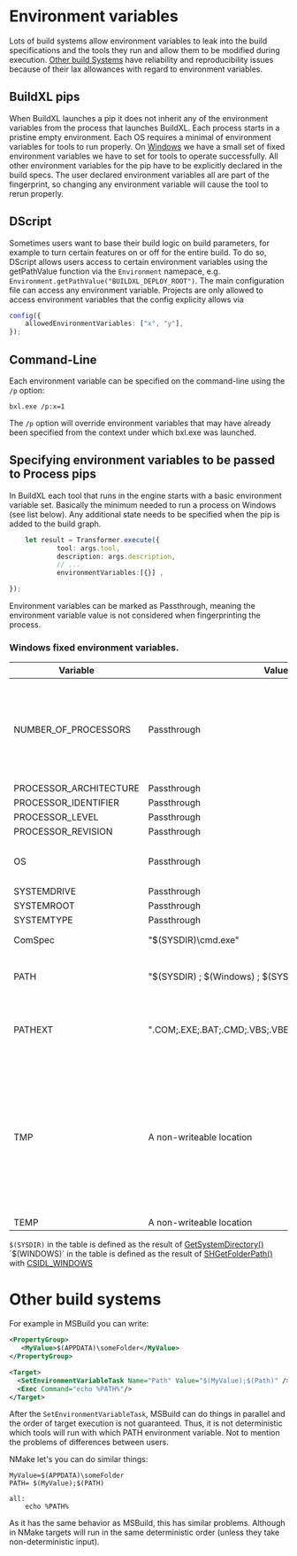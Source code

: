 # Environment variables
Lots of build systems allow environment variables to leak into the build specifications and the tools they run and allow them to be modified during execution.
[Other build Systems](#Other-build-systems) have reliability and reproducibility issues because of their lax allowances with regard to environment variables.

## BuildXL pips
When BuildXL launches a pip it does not inherit any of the environment variables from the process that launches BuildXL. Each process starts in a pristine empty environment. Each OS requires a minimal of environment variables for tools to run properly. On [Windows](#windows-fixed-environment-variables) we have a small set of fixed environment variables we have to set for tools to operate successfully.
All other environment variables for the pip have to be explicitly declared in the build specs. The user declared environment variables all are part of the fingerprint, so changing any environment variable will cause the tool to rerun properly.

## DScript
Sometimes users want to base their build logic on build parameters, for example to turn certain features on or off for the entire build. To do so, DScript allows users access to certain environment variables using the getPathValue function via the `Environment` namepace, e.g. `Environment.getPathValue("BUILDXL_DEPLOY_ROOT")`. The main configuration file can access any environment variable. Projects are only allowed to access environment variables that the config explicity allows via 

```ts
config({
    allowedEnvironmentVariables: ["x", "y"],
});
```

## Command-Line
Each environment variable can be specified on the command-line using the `/p` option:

`bxl.exe /p:x=1`

The `/p` option will override environment variables that may have already been specified from the context under which bxl.exe was launched.

## Specifying environment variables to be passed to Process pips
In BuildXL each tool that runs in the engine starts with a basic environment variable set. Basically the minimum needed to run a process on Windows (see list below). Any additional state needs to be specified when the pip is added to the build graph.

```ts
    let result = Transformer.execute({
            tool: args.tool,
            description: args.description,
            // ...
            environmentVariables:[{}] ,

});
```

Environment variables can be marked as Passthrough, meaning the environment variable value is not considered when fingerprinting the process.

### Windows fixed environment variables.
| Variable | Value | Note |
|--|--|--|
| NUMBER_OF_PROCESSORS | Passthrough | This allows the tool to parallelize as needed. BuildXL reserves the right in the future to tweak this number on the fly to maximize resource utilization on the machine. |
| PROCESSOR_ARCHITECTURE | Passthrough | 
| PROCESSOR_IDENTIFIER | Passthrough | 
| PROCESSOR_LEVEL | Passthrough | 
| PROCESSOR_REVISION | Passthrough | 
| OS| Passthrough | On supported Windows os's this is practically always `Windows_NT`
| SYSTEMDRIVE | Passthrough |
| SYSTEMROOT |Passthrough |
| SYSTEMTYPE |Passthrough |
| ComSpec |  "$(SYSDIR)\cmd.exe" | This is the standard shell for the tool |
| PATH | "$(SYSDIR) ; $(Windows) ; $(SYSDIR)\wbem" | This is the minimal set of OS paths that tools typically need to function |
| PATHEXT | ".COM;.EXE;.BAT;.CMD;.VBS;.VBE;.JS;.JSE;.WSF;.WSH;.MSC" | This is the standard search path when in a shell you write `x`, it wills earch for `x.com`, `x.exe` etc.
| TMP | A non-writeable location | By default TMP and TEMP are set to a value that tools can't write to. When you create a pip via `Transformer.execute` you can specify that a tool needs a temporary folder and then this will be set to a tool-specific folder where it is allowed to read and write |
| TEMP | A non-writeable location | See TMP |
                          
`$(SYSDIR)` in the table is defined as the result of [GetSystemDirectory()](https://msdn.microsoft.com/en-us/library/windows/desktop/ms724373(v=vs.85).aspx) 
`$(WINDOWS)` in the table is defined as the result of [SHGetFolderPath()](https://msdn.microsoft.com/en-us/library/windows/desktop/bb762181(v=vs.85).aspx) with [CSIDL_WINDOWS](https://msdn.microsoft.com/en-us/library/windows/desktop/bb762494(v=vs.85).aspx)


# Other build systems
For example in MSBuild you can write:
```xml
<PropertyGroup>
   <MyValue>$(APPDATA)\someFolder</MyValue>
</PropertyGroup>

<Target>
  <SetEnvironmentVariableTask Name="Path" Value="$(MyValue);$(Path)" />
  <Exec Command="echo %PATH%"/>
</Target>
```
After the `SetEnvironmentVariableTask`, MSBuild can do things in parallel and the order of target execution is not guaranteed. Thus, it is not deterministic which tools will run with which PATH environment variable. Not to mention the problems of differences between users.

NMake let's you can do similar things:
```
MyValue=$(APPDATA)\someFolder 
PATH= $(MyValue);$(PATH)

all:  
    echo %PATH%  
```

As it has the same behavior as MSBuild, this has similar problems. Although in NMake targets will run in the same deterministic order (unless they take non-deterministic input).
